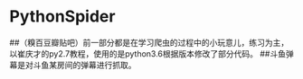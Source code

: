# PythonSpider
##（糗百豆瓣贴吧）前一部分都是在学习爬虫的过程中的小玩意儿，练习为主，以崔庆才的py2.7教程，使用的是python3.6根据版本修改了部分代码。
##斗鱼弹幕是对斗鱼某房间的弹幕进行抓取。
